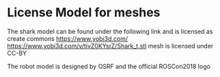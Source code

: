 # License Model for meshes

The shark model can be found under the following link and is licensed as create commons
https://www.yobi3d.com/
https://www.yobi3d.com/v/tivZ0KYsrZ/Shark_t.stl
mesh is licensed under CC-BY

The robot model is designed by OSRF and the official ROSCon2018 logo
